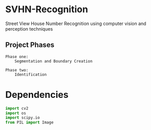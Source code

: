 # SVHN-Recognition
Street View House Number Recognition using computer vision and perception techniques

## Project Phases
```
Phase one: 
    Segmentation and Boundary Creation
    
Phase two: 
    Identification
```
# Dependencies
```python
import cv2
import os
import scipy.io
from PIL import Image
```